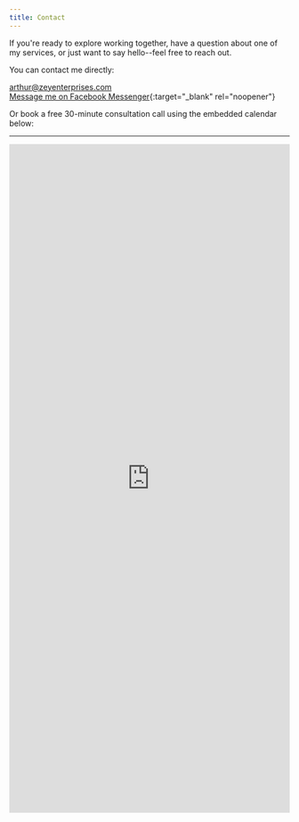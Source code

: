 ```yaml
---
title: Contact
---
```


If you're ready to explore working together, have a question about one of my services, or just want to say hello--feel free to reach out.

You can contact me directly:

<i class="fas fa-envelope"></i> [arthur@zeyenterprises.com](mailto:arthur@zeyenterprises.com)  
<i class="fab fa-facebook-messenger"></i> [Message me on Facebook Messenger](https://m.me/ArthurZey){:target="_blank" rel="noopener"}

Or book a free 30-minute consultation call using the embedded calendar below:

---

<!-- Google Calendar Appointment Scheduling begin -->
<iframe src="https://calendar.google.com/calendar/appointments/schedules/AcZssZ0qwq5uimqB4eqHk_uVt6CAtlw1RRHW6hK21aNMPfSqdGy66H15zKOaQ0YO_YIWgBqhJSXbv_VW?gv=true"
        style="border: 0; background-color: #ffffff"
        width="100%"
        height="1200"
        frameborder="0"
        loading="lazy"
        referrerpolicy="no-referrer-when-downgrade">
</iframe>
<!-- end Google Calendar Appointment Scheduling -->